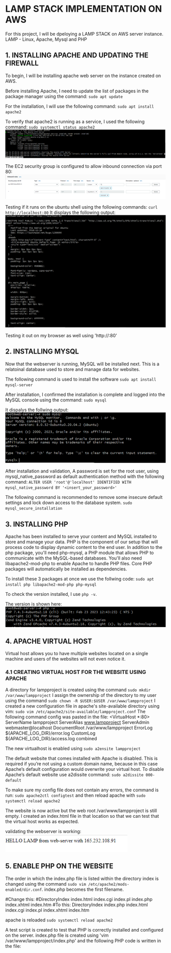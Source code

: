 # LAMP STACK IMPLEMENTATION ON AWS

For this project, I will be dpeloying a LAMP STACK on AWS server instance.
LAMP - Linux, Apache, Mysql and PHP

## 1. INSTALLING APACHE AND UPDATING THE FIREWALL

To begin, I will be installing apache web server on the instance created on AWS. 

Before installing Apache, I need to update the list of packages in the package manager using the command: 
`sudo apt update`

For the installation, I will use the following command:
`sudo apt install apache2`

To verify that apache2 is running as a service, I used the following command:
`sudo systemctl status apache2`
![apache2_status](./Images/apache_status.PNG)

The EC2 security group is configured to allow inbound connection via port 80:
![secruity_configuration](./Images/security_setup.PNG)

Testing if it runs on the ubuntu shell using the following commands:
`curl http://localhost:80`
It displays the following output: ![apache_response_on_cli](./Images/apache_payload.PNG)

Testing it out on my browser as well using 'http://<Public-IP>:80'

## 2. INSTALLING MYSQL

Now that the webserver is running, MySQL will be installed next. This is a relatoinal database used to store and manage data for websites.

The following command is used to install the software `sudo apt install mysql-server`

After installation, I confirmed the installation is complete and logged into the MySQL console using the command: `sudo mysql`

It dispalys the follwing output: ![mysql](./Images/sql_connect.PNG)

After installation and validation, A password is set for the root user, using mysql_native_password as default authentication method with the following command: 
`ALTER USER 'root'@'localhost' IDENTIFIED WITH mysql_native_password BY '<insert_your_password>'`

The following command is recommended to remove some insecure default settings and lock down access to the database system. `sudo mysql_secure_installation`

## 3. INSTALLING PHP
Apache has been installed to serve your content and MySQL installed to store and manage your data. PHP is the component of our setup that will process code to display dynamic content to the end user. In addition to the php package, you'll need php-mysql, a PHP module that allows PHP to communicate with the MySQL-based databases. You'll also need libapache2-mod-php to enable Apache to handle PHP files. Core PHP packages will automatically be installed as dependencies.

To install these 3 packages at once we use the follwing code:
`sudo apt install php libapache2-mod-php php-mysql`

To check the version installed, I use `php -v`. 

The version is shown here: ![php](./Images/php_version.PNG)

## 4. APACHE VIRTUAL HOST
Virtual host allows you to have multiple websites located on a single machine and users of the websites will not even notice it. 

### 4.1 CREATING VIRTUAL HOST FOR THE WEBSITE USING APACHE
A directory for lampproject is created using the command `sudo mkdir /var/www/lampproject`
I assign the ownership of the directory to my user using the command `sudo chown -R $USER:$USER /var/www/lampproject`
I created a new configuration file in apache's site-available directory using vim: `sudo vim /etc/apache2/site-available/lampproject.conf`
The following command config was pasted in the file: 
<VirtualHost *:80>
    ServerName lampproject
    ServerAlias www.lampproject
    ServerAdmin webmaster@localhost
    DocumentRoot /var/www/lampproject
    ErrorLog ${APACHE_LOG_DIR}/error.log
    CustomLog ${APACHE_LOG_DIR}/access.log combined
</VirtualHost>

The new virtualhost is enabled using `sudo a2ensite lampproject`

The default website that comes installed with Apache is disabled. This is required if you’re not using a custom domain name, because in this case Apache’s default configuration would overwrite your virtual host. To disable Apache’s default website use a2dissite command: `sudo a2dissite 000-default`

To make sure my config file does not contain any errors, the command is run: `sudo apache2ctl configtest` and then reload apache with `sudo systemctl reload apache2`

The website is now active but the web root /var/www/lampproject is still empty. I created an index.html file in that location so that we can test that the virtual host works as expected. 

validating the webserver is working: ![apache_virtualhost](./Images/web_servertest.PNG)

## 5. ENABLE PHP ON THE WEBSITE
The order in which the index.php file is listed within the directory index is changed using the command `sudo vim /etc/apache2/mods-enabled/dir.conf`. index.php becomes the first filename. 

<IfModule mod_dir.c>
        #Change this:
        #DirectoryIndex index.html index.cgi index.pl index.php index.xhtml index.htm
        #To this:
        DirectoryIndex index.php index.html index.cgi index.pl index.xhtml index.htm
</IfModule>

apache is reloaded `sudo systemctl reload apache2`

A test script is created to test that PHP is correctly installed and configured on the server. 
index.php file is created using 'vim /var/www/lampproject/index.php' and the following PHP code is written in the file:

<?php
phpinfo();

After closing the file this is the output ![apache_web](./Images/apache_webpage.PNG)

The webppage provides information about the server from the perspective of PHP and it is useful for debugging and to ensure that settings are being applied correctly. The page shown is evidence that that the php installation is working as expected.